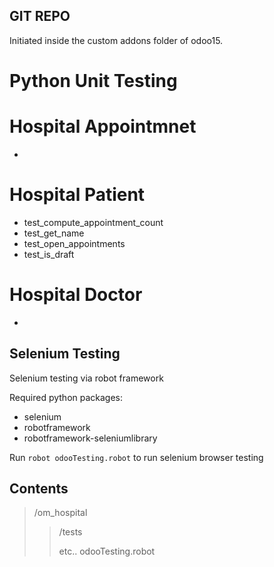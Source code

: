 ## GIT REPO ##
Initiated inside the custom addons folder of odoo15.

# Python Unit Testing 
# Hospital Appointmnet
- 
# Hospital Patient
- test_compute_appointment_count
- test_get_name
- test_open_appointments
- test_is_draft
# Hospital Doctor
-


## Selenium Testing
Selenium testing via robot framework

Required python packages:
- selenium
- robotframework
- robotframework-seleniumlibrary

Run ```robot odooTesting.robot``` to run selenium browser testing

## Contents
> /om_hospital
> > /tests
> >
> > etc..
> odooTesting.robot
